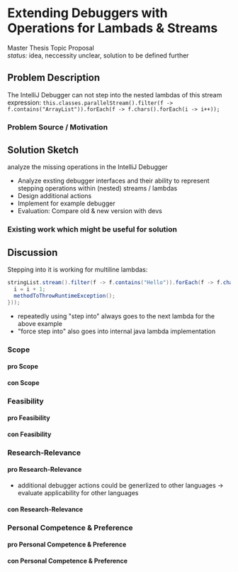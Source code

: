# Extending Debuggers with Operations for Lambads & Streams

Master Thesis Topic Proposal  
*status:* idea, neccessity unclear, solution to be defined further

## Problem Description

The IntelliJ Debugger can not step into the nested lambdas of this stream expression: `this.classes.parallelStream().filter(f -> f.contains("ArrayList")).forEach(f -> f.chars().forEach(i -> i++));`

### Problem Source / Motivation

## Solution Sketch

analyze the missing operations in the IntelliJ Debugger

+ Analyze exsting debugger interfaces and their ability to represent stepping operations within (nested) streams / lambdas
+ Design additional actions
+ Implement for example debugger
+ Evaluation: Compare old & new version with devs

### Existing work which might be useful for solution

## Discussion

Stepping into it is working for multiline lambdas:

```java
stringList.stream().filter(f -> f.contains("Hello")).forEach(f -> f.chars().forEach(i -> {
  i = i + 1;
  methodToThrowRuntimeException();
}));
```

+ repeatedly using "step into" always goes to the next lambda for the above example
+ "force step into" also goes into internal java lambda implementation

### Scope

#### pro Scope

#### con Scope

### Feasibility

#### pro Feasibility

#### con Feasibility

### Research-Relevance

#### pro Research-Relevance

+ additional debugger actions could be generlized to other languages → evaluate applicability for other languages

#### con Research-Relevance

### Personal Competence & Preference

#### pro Personal Competence & Preference

#### con Personal Competence & Preference
